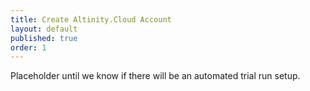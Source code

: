 ```yaml
---
title: Create Altinity.Cloud Account
layout: default
published: true
order: 1
---
```


Placeholder until we know if there will be an automated trial run setup.